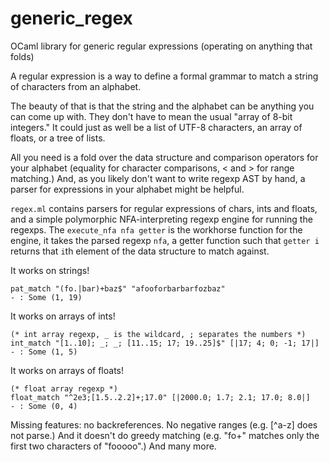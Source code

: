 # generic_regex
OCaml library for generic regular expressions (operating on anything that folds)

A regular expression is a way to define a formal grammar to match a string of characters from an alphabet.

The beauty of that is that the string and the alphabet can be anything you can come up with. They don't have to mean the usual "array of 8-bit integers." It could just as well be a list of UTF-8 characters, an array of floats, or a tree of lists.

All you need is a fold over the data structure and comparison operators for your alphabet (equality for character comparisons, &lt; and &gt; for range matching.) And, as you likely don't want to write regexp AST by hand, a parser for expressions in your alphabet might be helpful.

`regex.ml` contains parsers for regular expressions of chars, ints and floats, and a simple polymorphic NFA-interpreting regexp engine for running the regexps. The `execute_nfa nfa getter` is the workhorse function for the engine, it takes the parsed regexp `nfa`, a getter function such that `getter i` returns that `i`th element of the data structure to match against.

It works on strings!
```
pat_match "(fo.|bar)+baz$" "afooforbarbarfozbaz"
- : Some (1, 19)
```

It works on arrays of ints!
```
(* int array regexp, _ is the wildcard, ; separates the numbers *)
int_match "[1..10]; _; _; [11..15; 17; 19..25]$" [|17; 4; 0; -1; 17|]
- : Some (1, 5)
```

It works on arrays of floats!
```
(* float array regexp *)
float_match "^2e3;[1.5..2.2]+;17.0" [|2000.0; 1.7; 2.1; 17.0; 8.0|]
- : Some (0, 4)
```

Missing features: no backreferences. No negative ranges (e.g. [^a-z] does not parse.) And it doesn't do greedy matching (e.g. "fo+" matches only the first two characters of "fooooo".) And many more.
